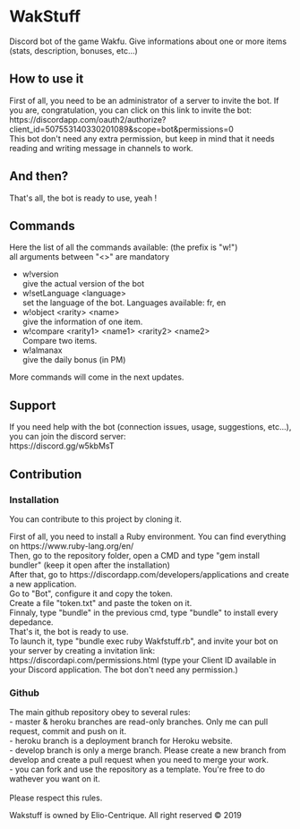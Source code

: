# WakStuff
<p>Discord bot of the game Wakfu. Give informations about one or more items (stats, description, bonuses, etc...)</p>

## How to use it
<p>First of all, you need to be an administrator of a server to invite the bot.
If you are, congratulation, you can click on this link to invite the bot: <br/>
https://discordapp.com/oauth2/authorize?client_id=507553140330201089&scope=bot&permissions=0 <br/>
This bot don't need any extra permission, but keep in mind that it needs reading and writing message in channels to work.
</p>

## And then?
<p>That's all, the bot is ready to use, yeah ! </p>

## Commands
<p> Here the list of all the commands available: (the prefix is "w!") <br/>
all arguments between "&lt;&gt;" are mandatory
<ul>
<li> w!version <br/> give the actual version of the bot </li>
<li> w!setLanguage &lt;language> <br/> set the language of the bot. Languages available: fr, en </li>
<li> w!object &lt;rarity&gt; &lt;name&gt; <br/> give the information of one item.</li>
<li> w!compare &lt;rarity1&gt; &lt;name1&gt; &lt;rarity2&gt; &lt;name2&gt; <br/> Compare two items.</li>
<li> w!almanax <br/> give the daily bonus (in PM) </li>
</ul>
More commands will come in the next updates.

## Support
<p> If you need help with the bot (connection issues, usage, suggestions, etc...), you can join the discord server: <br>
https://discord.gg/w5kbMsT <br>
</p>

## Contribution

### Installation
<p>You can contribute to this project by cloning it. <p>
<p>First of all, you need to install a Ruby environment. You can find everything on https://www.ruby-lang.org/en/ <br>
Then, go to the repository folder, open a CMD and type "gem install bundler" (keep it open after the installation) <br>
After that, go to https://discordapp.com/developers/applications and create a new application. <br>
Go to "Bot", configure it and copy the token. <br>
Create a file "token.txt" and paste the token on it. <br>
Finnaly, type "bundle" in the previous cmd, type "bundle" to install every depedance.<br>
That's it, the bot is ready to use.<br>
To launch it, type "bundle exec ruby Wakfstuff.rb", and invite your bot on your server by creating a invitation link: <br>
https://discordapi.com/permissions.html (type your Client ID available in your Discord application. The bot don't need any permission.) <br>
</p>

### Github
<p>
The main github repository obey to several rules: <br>
- master & heroku branches are read-only branches. Only me can pull request, commit and push on it. <br>
- heroku branch is a deployment branch for Heroku website. <br>
- develop branch is only a merge branch. Please create a new branch from develop and create a pull request when you need to merge your work. <br>
- you can fork and use the repository as a template. You're free to do wathever you want on it.<br>
<br>
Please respect this rules.
</p>

Wakstuff is owned by Elio-Centrique. All right reserved &copy; 2019
